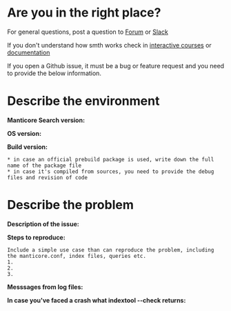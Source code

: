 # Are you in the right place?

For general questions, post a question to [Forum](https://forum.manticoresearch.com) or [Slack](http://slack.manticoresearch.com)

If you don't understand how smth works check in [interactive courses](https://play.manticoresearch.com) or [documentation](https://docs.manticoresearch.com)

If you open a Github issue, it must be a bug or feature request and you need to provide the below information.

# Describe the environment

**Manticore Search version:**

**OS version:**

**Build version:**

    * in case an official prebuild package is used, write down the full name of the package file
	* in case it's compiled from sources, you need to provide the debug files and revision of code
	

# Describe the problem
	
**Description of the issue:**

**Steps to reproduce:**

    Include a simple use case than can reproduce the problem, including the manticore.conf, index files, queries etc.
    1.
    2.
    3.

**Messsages from log files:**

**In case you've faced a crash what indextool --check returns:**
